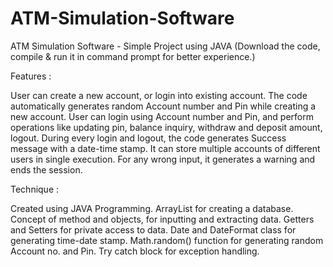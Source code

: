 # ATM-Simulation-Software

ATM Simulation Software - Simple Project using JAVA (Download the code, compile & run it in command prompt for better experience.)

Features :

User can create a new account, or login into existing account.
The code automatically generates random Account number and Pin while creating a new account.
User can login using Account number and Pin, and perform operations like updating pin, balance inquiry, withdraw and deposit amount, logout.
During every login and logout, the code generates Success message with a date-time stamp.
It can store multiple accounts of different users in single execution.
For any wrong input, it generates a warning and ends the session.

Technique :

Created using JAVA Programming.
ArrayList for creating a database.
Concept of method and objects, for inputting and extracting data.
Getters and Setters for private access to data.
Date and DateFormat class for generating time-date stamp.
Math.random() function for generating random Account no. and Pin.
Try catch block for exception handling.
